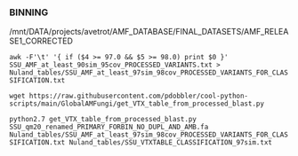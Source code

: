 ### BINNING

/mnt/DATA/projects/avetrot/AMF_DATABASE/FINAL_DATASETS/AMF_RELEASE1_CORRECTED  

`awk -F'\t' '{ if ($4 >= 97.0 && $5 >= 98.0) print $0 }' SSU_AMF_at_least_90sim_95cov_PROCESSED_VARIANTS.txt > Nuland_tables/SSU_AMF_at_least_97sim_98cov_PROCESSED_VARIANTS_FOR_CLASSIFICATION.txt`

`wget https://raw.githubusercontent.com/pdobbler/cool-python-scripts/main/GlobalAMFungi/get_VTX_table_from_processed_blast.py`

`python2.7 get_VTX_table_from_processed_blast.py SSU_qm20_renamed_PRIMARY_FORBIN_NO_DUPL_AND_AMB.fa Nuland_tables/SSU_AMF_at_least_97sim_98cov_PROCESSED_VARIANTS_FOR_CLASSIFICATION.txt Nuland_tables/SSU_VTXTABLE_CLASSIFICATION_97sim.txt`

